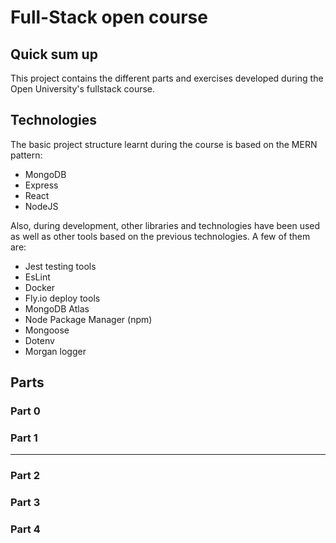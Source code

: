 # Full-Stack open course
## Quick sum up
This project contains the different parts and exercises developed during the Open University's fullstack course.
## Technologies
The basic project structure learnt during the course is based on the MERN pattern:
- MongoDB
- Express
- React
- NodeJS
  
Also, during development, other libraries and technologies have been used as well as other tools based on the previous technologies. A few of them are:
- Jest testing tools
- EsLint
- Docker
- Fly.io deploy tools
- MongoDB Atlas
- Node Package Manager (npm)
- Mongoose
- Dotenv
- Morgan logger
## Parts
### Part 0

### Part 1
****
### Part 2
### Part 3
### Part 4

